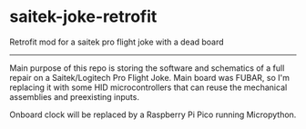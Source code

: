 # saitek-joke-retrofit
Retrofit mod for a saitek pro flight joke with a dead board

----

Main purpose of this repo is storing the software and schematics of a full repair on a Saitek/Logitech Pro Flight Joke. Main board was FUBAR, so I'm replacing it with some HID microcontrollers that can reuse the mechanical assemblies and preexisting inputs.

Onboard clock will be replaced by a Raspberry Pi Pico running Micropython.
